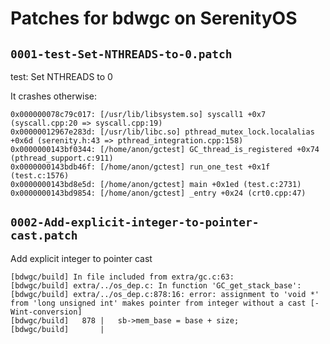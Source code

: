 # Patches for bdwgc on SerenityOS

## `0001-test-Set-NTHREADS-to-0.patch`

test: Set NTHREADS to 0

It crashes otherwise:

```
0x000000078c79c017: [/usr/lib/libsystem.so] syscall1 +0x7 (syscall.cpp:20 => syscall.cpp:19)
0x00000012967e283d: [/usr/lib/libc.so] pthread_mutex_lock.localalias +0x6d (serenity.h:43 => pthread_integration.cpp:158)
0x0000000143bf0344: [/home/anon/gctest] GC_thread_is_registered +0x74 (pthread_support.c:911)
0x0000000143bdb46f: [/home/anon/gctest] run_one_test +0x1f (test.c:1576)
0x0000000143bd8e5d: [/home/anon/gctest] main +0x1ed (test.c:2731)
0x0000000143bd9854: [/home/anon/gctest] _entry +0x24 (crt0.cpp:47)
```

## `0002-Add-explicit-integer-to-pointer-cast.patch`

Add explicit integer to pointer cast

```
[bdwgc/build] In file included from extra/gc.c:63:
[bdwgc/build] extra/../os_dep.c: In function 'GC_get_stack_base':
[bdwgc/build] extra/../os_dep.c:878:16: error: assignment to 'void *' from 'long unsigned int' makes pointer from integer without a cast [-Wint-conversion]
[bdwgc/build]   878 |   sb->mem_base = base + size;
[bdwgc/build]       |
```

